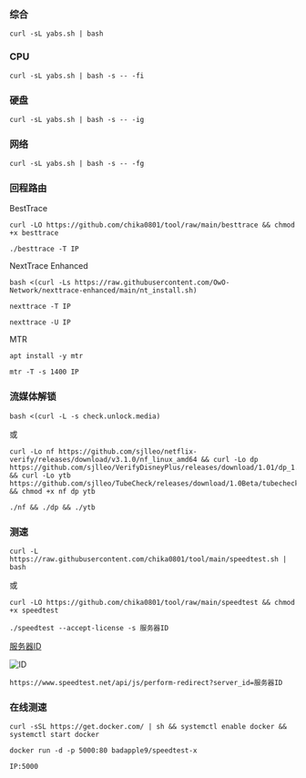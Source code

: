 ### 综合
```
curl -sL yabs.sh | bash
```

### CPU
```
curl -sL yabs.sh | bash -s -- -fi
```

### 硬盘
```
curl -sL yabs.sh | bash -s -- -ig
```

### 网络
```
curl -sL yabs.sh | bash -s -- -fg
```

### 回程路由
BestTrace
```
curl -LO https://github.com/chika0801/tool/raw/main/besttrace && chmod +x besttrace
```

```
./besttrace -T IP
```

NextTrace Enhanced
```
bash <(curl -Ls https://raw.githubusercontent.com/OwO-Network/nexttrace-enhanced/main/nt_install.sh)
```

```
nexttrace -T IP
```

```
nexttrace -U IP
```

MTR
```
apt install -y mtr
```

```
mtr -T -s 1400 IP
```

### 流媒体解锁
```
bash <(curl -L -s check.unlock.media)
```

或

```
curl -Lo nf https://github.com/sjlleo/netflix-verify/releases/download/v3.1.0/nf_linux_amd64 && curl -Lo dp https://github.com/sjlleo/VerifyDisneyPlus/releases/download/1.01/dp_1.01_linux_amd64 && curl -Lo ytb https://github.com/sjlleo/TubeCheck/releases/download/1.0Beta/tubecheck_1.0beta_linux_amd64 && chmod +x nf dp ytb
```

```
./nf && ./dp && ./ytb
```

### 测速
```
curl -L https://raw.githubusercontent.com/chika0801/tool/main/speedtest.sh | bash
```

或

```
curl -LO https://github.com/chika0801/tool/raw/main/speedtest && chmod +x speedtest
```

```
./speedtest --accept-license -s 服务器ID
```

[服务器ID](https://www.speedtest.net)

![ID](https://user-images.githubusercontent.com/88967758/181433447-a394e038-50d1-41ef-ba15-f708dfda1b09.jpg)

```
https://www.speedtest.net/api/js/perform-redirect?server_id=服务器ID
```

### 在线测速
```
curl -sSL https://get.docker.com/ | sh && systemctl enable docker && systemctl start docker
```

```
docker run -d -p 5000:80 badapple9/speedtest-x
```

```
IP:5000
```
